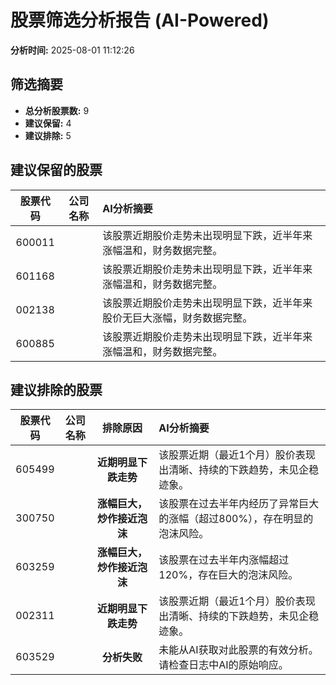 # 股票筛选分析报告 (AI-Powered)

**分析时间:** 2025-08-01 11:12:26

## 筛选摘要

- **总分析股票数:** 9
- **建议保留:** 4
- **建议排除:** 5

## 建议保留的股票

| 股票代码 | 公司名称 | AI分析摘要 |
|:---:|:---:|:---|
| 600011 |  | 该股票近期股价走势未出现明显下跌，近半年来涨幅温和，财务数据完整。 |
| 601168 |  | 该股票近期股价走势未出现明显下跌，近半年来涨幅温和，财务数据完整。 |
| 002138 |  | 该股票近期股价走势未出现明显下跌，近半年来股价无巨大涨幅，财务数据完整。 |
| 600885 |  | 该股票近期股价走势未出现明显下跌，近半年来涨幅温和，财务数据完整。 |

## 建议排除的股票

| 股票代码 | 公司名称 | 排除原因 | AI分析摘要 |
|:---:|:---:|:---:|:---|
| 605499 |  | **近期明显下跌走势** | 该股票近期（最近1个月）股价表现出清晰、持续的下跌趋势，未见企稳迹象。 |
| 300750 |  | **涨幅巨大，炒作接近泡沫** | 该股票在过去半年内经历了异常巨大的涨幅（超过800%），存在明显的泡沫风险。 |
| 603259 |  | **涨幅巨大，炒作接近泡沫** | 该股票在过去半年内涨幅超过120%，存在巨大的泡沫风险。 |
| 002311 |  | **近期明显下跌走势** | 该股票近期（最近1个月）股价表现出清晰、持续的下跌趋势，未见企稳迹象。 |
| 603529 |  | **分析失败** | 未能从AI获取对此股票的有效分析。请检查日志中AI的原始响应。 |
